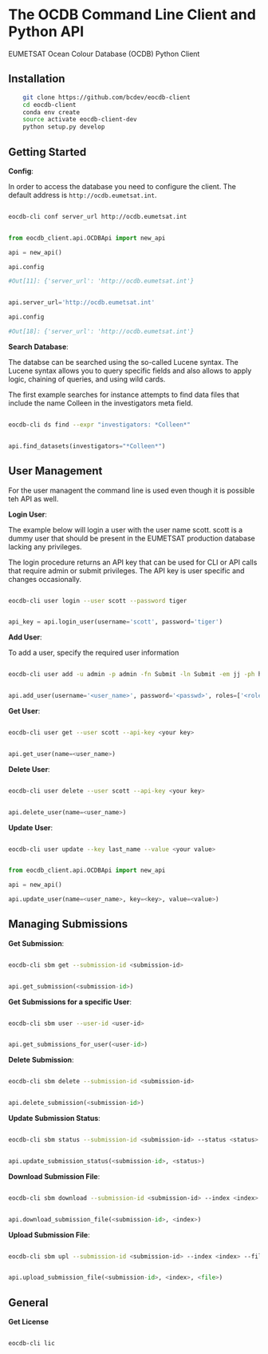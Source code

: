 # The OCDB Command Line Client and Python API

EUMETSAT Ocean Colour Database (OCDB) Python Client

## Installation

```bash
    git clone https://github.com/bcdev/eocdb-client
    cd eocdb-client
    conda env create
    source activate eocdb-client-dev
    python setup.py develop
```


## Getting Started

__Config__:

In order to access the database you need to configure the client.
The default address is ```http://ocdb.eumetsat.int```.

```bash

eocdb-cli conf server_url http://ocdb.eumetsat.int

```


```python

from eocdb_client.api.OCDBApi import new_api

api = new_api()

api.config

#Out[11]: {'server_url': 'http://ocdb.eumetsat.int'}


api.server_url='http://ocdb.eumetsat.int'

api.config

#Out[18]: {'server_url': 'http://ocdb.eumetsat.int'}


```


__Search Database__:


The databse can be searched using the so-called Lucene syntax. The Lucene
syntax allows you to query specific fields and also allows to apply logic,
chaining of queries, and using wild cards.

The first example searches for instance attempts to find data files
that include the name Colleen in the investigators meta field.

```bash

eocdb-cli ds find --expr "investigators: *Colleen*"

```

```python

api.find_datasets(investigators="*Colleen*")

```


## User Management

For the user managent the command line is used even though it is possible
teh API as well.


__Login User__:


The example below will login a user with the user name scott. scott is
a dummy user that should be present in the EUMETSAT production database
 lacking any privileges.

The login procedure returns an API key that can be used for CLI or API
calls that require admin or submit privileges. The API key is user specific
and changes occasionally.

```bash

eocdb-cli user login --user scott --password tiger

```


```python

api_key = api.login_user(username='scott', password='tiger')

```

__Add User__:

To add a user, specify the required user information


```bash

eocdb-cli user add -u admin -p admin -fn Submit -ln Submit -em jj -ph hh -r admin

```

```python

api.add_user(username='<user_name>', password='<passwd>', roles=['<role1>, <role2>'])

```


__Get User__:


```bash

eocdb-cli user get --user scott --api-key <your key>

```

```python

api.get_user(name=<user_name>)

```


__Delete User__:


```bash

eocdb-cli user delete --user scott --api-key <your key>

```

```python

api.delete_user(name=<user_name>)

```


__Update User__:

```bash

eocdb-cli user update --key last_name --value <your value>

```

```python

from eocdb_client.api.OCDBApi import new_api

api = new_api()

api.update_user(name=<user_name>, key=<key>, value=<value>)

```


## Managing Submissions

__Get Submission__:


```bash

eocdb-cli sbm get --submission-id <submission-id>

```


```python

api.get_submission(<submission-id>)

```


__Get Submissions for a specific User__:


```bash

eocdb-cli sbm user --user-id <user-id>

```


```python

api.get_submissions_for_user(<user-id>)

```


__Delete Submission__:


```bash

eocdb-cli sbm delete --submission-id <submission-id>

```


```python

api.delete_submission(<submission-id>)

```


__Update Submission Status__:


```bash

eocdb-cli sbm status --submission-id <submission-id> --status <status>

```


```python

api.update_submission_status(<submission-id>, <status>)

```


__Download Submission File__:


```bash

eocdb-cli sbm download --submission-id <submission-id> --index <index>

```


```python

api.download_submission_file(<submission-id>, <index>)

```


__Upload Submission File__:


```bash

eocdb-cli sbm upl --submission-id <submission-id> --index <index> --file <file>

```


```python

api.upload_submission_file(<submission-id>, <index>, <file>)

```


## General

__Get License__


```bash

eocdb-cli lic

```
